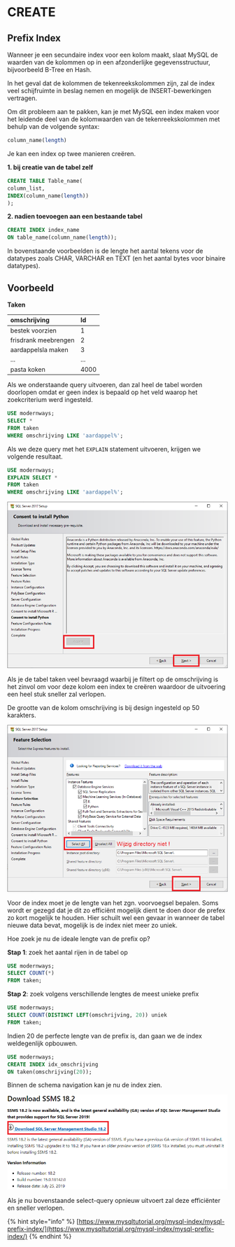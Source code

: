 # CREATE

## Prefix Index

Wanneer je een secundaire index voor een kolom maakt, slaat MySQL de waarden van de kolommen op in een afzonderlijke gegevensstructuur, bijvoorbeeld B-Tree en Hash.

In het geval dat de kolommen de tekenreekskolommen zijn, zal de index veel schijfruimte in beslag nemen en mogelijk de INSERT-bewerkingen vertragen.

Om dit probleem aan te pakken, kan je met MySQL een index maken voor het leidende deel van de kolomwaarden van de tekenreekskolommen met behulp van de volgende syntax: 

```sql
column_name(length)
```

Je kan een index op twee manieren creëren.

**1. bij creatie van de tabel zelf**

```sql
CREATE TABLE Table_name(
column_list,
INDEX(column_name(length))
);
```

**2. nadien toevoegen aan een bestaande tabel**

```sql
CREATE INDEX index_name
ON table_name(column_name(length));
```

In bovenstaande voorbeelden is de lengte het aantal tekens voor de datatypes zoals CHAR, VARCHAR en TEXT \(en het aantal bytes voor binaire datatypes\).

## Voorbeeld

**Taken**

| omschrijving | Id |
| :--- | :--- |
| bestek voorzien | 1 |
| frisdrank meebrengen | 2 |
| aardappelsla maken | 3 |
| ... | ... |
| pasta koken | 4000 |

Als we onderstaande query uitvoeren, dan zal heel de tabel worden doorlopen omdat er geen index is bepaald op het veld waarop het zoekcriterium werd ingesteld.

```sql
USE modernways;
SELECT *
FROM taken
WHERE omschrijving LIKE 'aardappel%';
```

Als we deze query met het `EXPLAIN` statement uitvoeren, krijgen we volgende resultaat.

```sql
USE modernways;
EXPLAIN SELECT *
FROM taken
WHERE omschrijving LIKE 'aardappel%';
```

![](../../.gitbook/assets/image%20%2820%29.png)

Als je de tabel taken veel bevraagd waarbij je filtert op de omschrijving is het zinvol om voor deze kolom een index te creëren waardoor de uitvoering een heel stuk sneller zal verlopen.

De grootte van de kolom omschrijving is bij design ingesteld op 50 karakters.

![](../../.gitbook/assets/image%20%2846%29.png)

Voor de index moet je de lengte van het zgn. voorvoegsel bepalen. Soms wordt er gezegd dat je dit zo efficiënt mogelijk dient te doen door de prefex zo kort mogelijk te houden. Hier schuilt wel een gevaar in wanneer de tabel nieuwe data bevat, mogelijk is de index niet meer zo uniek. 

Hoe zoek je nu de ideale lengte van de prefix op?

**Stap 1**: zoek het aantal rijen in de tabel op

```sql
USE modernways;
SELECT COUNT(*)
FROM taken;
```

**Stap 2**: zoek volgens verschillende lengtes de meest unieke prefix

```sql
USE modernways;
SELECT COUNT(DISTINCT LEFT(omschrijving, 20)) uniek
FROM taken;
```

Indien 20 de perfecte lengte van de prefix is, dan gaan we de index weldegenlijk opbouwen.

```sql
USE modernways;
CREATE INDEX idx_omschrijving 
ON taken(omschrijving(20));
```

Binnen de schema navigation kan je nu de index zien.

![](../../.gitbook/assets/image%20%2833%29.png)

Als je nu bovenstaande select-query opnieuw uitvoert zal deze efficiënter en sneller verlopen.

{% hint style="info" %}
[https://www.mysqltutorial.org/mysql-index/mysql-prefix-index/](https://www.mysqltutorial.org/mysql-index/mysql-prefix-index/)
{% endhint %}

